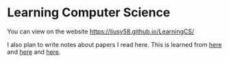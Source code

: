 # Learning Computer Science


You can view on the website https://liusy58.github.io/LearningCS/

I also plan to write notes about papers I read here. This is learned from [here](https://github.com/dyweb/papers-notebook/issues) and [here](https://github.com/yuchenzhong/read-papers/issues) and [here](https://github.com/ganler/ResearchReading).

